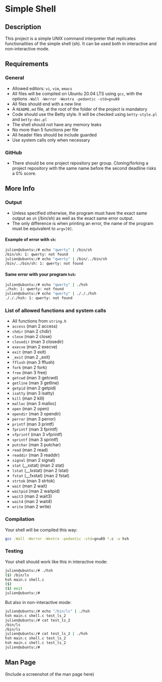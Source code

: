 # Simple Shell

## Description

This project is a simple UNIX command interpreter that replicates functionalities of the simple shell (sh). It can be used both in interactive and non-interactive mode.

## Requirements

### General

- Allowed editors: `vi`, `vim`, `emacs`
- All files will be compiled on Ubuntu 20.04 LTS using `gcc`, with the options `-Wall -Werror -Wextra -pedantic -std=gnu89`
- All files should end with a new line
- A `README.md` file, at the root of the folder of the project is mandatory
- Code should use the Betty style. It will be checked using `betty-style.pl` and `betty-doc.pl`
- The shell should not have any memory leaks
- No more than 5 functions per file
- All header files should be include guarded
- Use system calls only when necessary

### GitHub

- There should be one project repository per group. Cloning/forking a project repository with the same name before the second deadline risks a 0% score.

## More Info

### Output

- Unless specified otherwise, the program must have the exact same output as `sh` (/bin/sh) as well as the exact same error output.
- The only difference is when printing an error, the name of the program must be equivalent to `argv[0]`.

#### Example of error with `sh`:

```sh
julien@ubuntu:/# echo "qwerty" | /bin/sh
/bin/sh: 1: qwerty: not found
julien@ubuntu:/# echo "qwerty" | /bin/../bin/sh
/bin/../bin/sh: 1: qwerty: not found
```

#### Same error with your program `hsh`:

```sh
julien@ubuntu:/# echo "qwerty" | ./hsh
./hsh: 1: qwerty: not found
julien@ubuntu:/# echo "qwerty" | ./././hsh
./././hsh: 1: qwerty: not found
```

### List of allowed functions and system calls

- All functions from `string.h`
- `access` (man 2 access)
- `chdir` (man 2 chdir)
- `close` (man 2 close)
- `closedir` (man 3 closedir)
- `execve` (man 2 execve)
- `exit` (man 3 exit)
- `_exit` (man 2 _exit)
- `fflush` (man 3 fflush)
- `fork` (man 2 fork)
- `free` (man 3 free)
- `getcwd` (man 3 getcwd)
- `getline` (man 3 getline)
- `getpid` (man 2 getpid)
- `isatty` (man 3 isatty)
- `kill` (man 2 kill)
- `malloc` (man 3 malloc)
- `open` (man 2 open)
- `opendir` (man 3 opendir)
- `perror` (man 3 perror)
- `printf` (man 3 printf)
- `fprintf` (man 3 fprintf)
- `vfprintf` (man 3 vfprintf)
- `sprintf` (man 3 sprintf)
- `putchar` (man 3 putchar)
- `read` (man 2 read)
- `readdir` (man 3 readdir)
- `signal` (man 2 signal)
- `stat` (__xstat) (man 2 stat)
- `lstat` (__lxstat) (man 2 lstat)
- `fstat` (__fxstat) (man 2 fstat)
- `strtok` (man 3 strtok)
- `wait` (man 2 wait)
- `waitpid` (man 2 waitpid)
- `wait3` (man 2 wait3)
- `wait4` (man 2 wait4)
- `write` (man 2 write)

### Compilation

Your shell will be compiled this way:

```sh
gcc -Wall -Werror -Wextra -pedantic -std=gnu89 *.c -o hsh
```

### Testing

Your shell should work like this in interactive mode:

```sh
julien@ubuntu:/# ./hsh
($) /bin/ls
hsh main.c shell.c
($)
($) exit
julien@ubuntu:/#
```

But also in non-interactive mode:

```sh
julien@ubuntu:/# echo "/bin/ls" | ./hsh
hsh main.c shell.c test_ls_2
julien@ubuntu:/# cat test_ls_2
/bin/ls
/bin/ls
julien@ubuntu:/# cat test_ls_2 | ./hsh
hsh main.c shell.c test_ls_2
hsh main.c shell.c test_ls_2
julien@ubuntu:/#
```

## Man Page

(Include a screenshot of the man page here)
